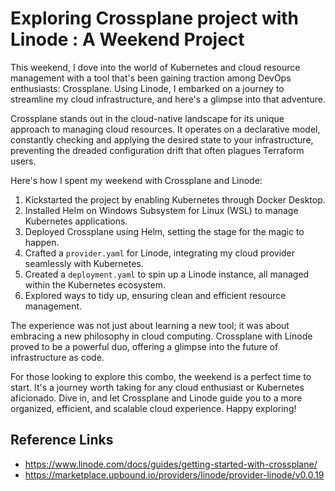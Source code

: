 # Exploring Crossplane project with Linode : A Weekend Project

This weekend, I dove into the world of Kubernetes and cloud resource management with a tool that's been gaining traction among DevOps enthusiasts: Crossplane. Using Linode, I embarked on a journey to streamline my cloud infrastructure, and here's a glimpse into that adventure.

Crossplane stands out in the cloud-native landscape for its unique approach to managing cloud resources. It operates on a declarative model, constantly checking and applying the desired state to your infrastructure, preventing the dreaded configuration drift that often plagues Terraform users.

Here's how I spent my weekend with Crossplane and Linode:

1. Kickstarted the project by enabling Kubernetes through Docker Desktop.
2. Installed Helm on Windows Subsystem for Linux (WSL) to manage Kubernetes applications.
3. Deployed Crossplane using Helm, setting the stage for the magic to happen.
4. Crafted a `provider.yaml` for Linode, integrating my cloud provider seamlessly with Kubernetes.
5. Created a `deployment.yaml` to spin up a Linode instance, all managed within the Kubernetes ecosystem.
6. Explored ways to tidy up, ensuring clean and efficient resource management.

The experience was not just about learning a new tool; it was about embracing a new philosophy in cloud computing. Crossplane with Linode proved to be a powerful duo, offering a glimpse into the future of infrastructure as code.

For those looking to explore this combo, the weekend is a perfect time to start. It's a journey worth taking for any cloud enthusiast or Kubernetes aficionado. Dive in, and let Crossplane and Linode guide you to a more organized, efficient, and scalable cloud experience. Happy exploring!

## Reference Links
- https://www.linode.com/docs/guides/getting-started-with-crossplane/
- https://marketplace.upbound.io/providers/linode/provider-linode/v0.0.19
